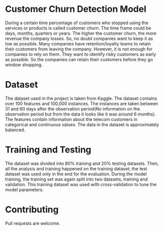 # Customer Churn Detection Model

During a certain time percentage of customers who stopped using the services or products is called customer churn. The time frame could be days, months, quarters or years. The higher the customer churn, the more revenue the company losses. So, no doubt companies want to keep it as low as possible. Many companies have retention/loyalty teams to retain their customers from leaving the company. However, it is not enough for companies to rely on them. They want to identify risky customers as early as possible. So the companies can retain their customers before they go window shopping.

# Dataset

The dataset used in the project is taken from Kaggle. The dataset contains over 100 features and 100,000 instances. The instances are taken between 31 and 60 days after the observation period(No information on the observation period but from the data it looks like it was around 6 months). The features contain information about the telecom customers in categorical and continuous values. The data in the dataset is approximately balanced.

# Training and Testing

The dataset was divided into 80% training and 20% testing datasets. Then, all the analysis and training happened on the training dataset; the test dataset was used only in the end for the evaluation. During the model training, the training set was again split into two datasets, training and validation. This training dataset was used with cross-validation to tune the model parameters.

# Contributing

Pull requests are welcome.
